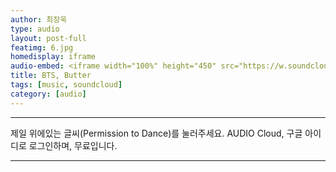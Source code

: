 ```yaml
---
author: 최장욱
type: audio
layout: post-full
featimg: 6.jpg
homedisplay: iframe
audio-embed: <iframe width="100%" height="450" src="https://w.soundcloud.com/player/?url=https%3A//api.soundcloud.com/tracks/1116388588&amp;auto_play=false&amp;hide_related=false&amp;show_comments=true&amp;show_user=true&amp;show_reposts=false&amp;visual=true"></iframe>
title: BTS, Butter
tags: [music, soundcloud]
category: [audio]
---
```


---

제일 위에있는 글씨(Permission to Dance)를 눌러주세요.
AUDIO Cloud, 구글 아이디로 로그인하며, 무료입니다.

---



